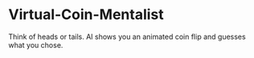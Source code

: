 # Virtual-Coin-Mentalist
Think of heads or tails. AI shows you an animated coin flip and guesses what you chose.
